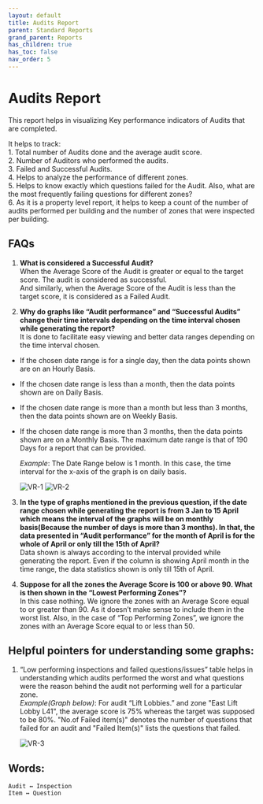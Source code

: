 ```yaml
---
layout: default
title: Audits Report
parent: Standard Reports
grand_parent: Reports
has_children: true
has_toc: false
nav_order: 5
---
```


# Audits Report

This report helps in visualizing Key performance indicators of Audits that are completed.<br />

It helps to track:<br />
    1. Total number of Audits done and the average audit score.<br />
    2. Number of Auditors who performed the audits.<br />
    3. Failed and Successful Audits.<br />
    4. Helps to analyze the performance of different zones.<br />
    5. Helps to know exactly which questions failed for the Audit. Also, what are the most frequently failing questions for different zones?<br />
    6. As it is a property level report, it helps to keep a count of the number of audits performed per building and the number of zones that were inspected per building.<br />

## FAQs

1. **What is considered a Successful Audit?**<br />
When the Average Score of the Audit is greater or equal to the target score. The audit is considered as successful.<br />
And similarly, when the Average Score of the Audit is less than the target score, it is considered as a Failed Audit.

2. **Why do graphs like “Audit performance” and “Successful Audits” change their time intervals depending on the time interval chosen while generating the report?**<br />
It is done to facilitate easy viewing and better data ranges depending on the time interval chosen.
- If the chosen date range is for a single day, then the data points shown are on an Hourly Basis.
- If the chosen date range is less than a month, then the data points shown are on Daily Basis.
- If the chosen date range is more than a month but less than 3 months, then the data points shown are on Weekly Basis.
- If the chosen date range is more than 3 months, then the data points shown are on a Monthly Basis.
The maximum date range is that of 190 Days for a report that can be provided.

    *Example*: The Date Range below is 1 month. In this case, the time interval for the x-axis of the graph is on daily basis.

    ![VR-1](https://www.smartclean.io/matrix/images/reports/auditsReport/VR-1.png)
    ![VR-2](https://www.smartclean.io/matrix/images/reports/auditsReport/VR-2.png)

3. **In the type of graphs mentioned in the previous question, if the date range chosen while generating the report is from 3 Jan to 15 April which means the interval of the graphs will be on monthly basis(Because the number of days is more than 3 months). In that, the data presented in “Audit performance” for the month of April is for the whole of April or only till the 15th of April?**<br />
Data shown is always according to the interval provided while generating the report. Even if the column is showing April month in the time range, the data statistics shown is only till 15th of April.

4. **Suppose for all the zones the Average Score is 100 or above 90. What is then shown in the “Lowest Performing Zones”?**<br />
In this case nothing. We ignore the zones with an Average Score equal to or greater than 90. As it doesn’t make sense to include them in the worst list. Also, in the case of “Top Performing Zones”, we ignore the zones with an Average Score equal to or less than 50.

## Helpful pointers for understanding some graphs:

1. “Low performing inspections and failed questions/issues” table helps in understanding which audits performed the worst and what questions were the reason behind the audit not performing well for a particular zone.<br />
    *Example(Graph below)*: For audit “Lift Lobbies.” and zone "East Lift Lobby L41", the average score is 75% whereas the target was supposed to be 80%. "No.of Failed item(s)" denotes the number of questions that failed for an audit and "Failed Item(s)" lists the questions that failed.

    ![VR-3](https://www.smartclean.io/matrix/images/reports/auditsReport/VR-3.png)

## Words:
    Audit ↔︎ Inspection  
    Item ↔︎ Question

